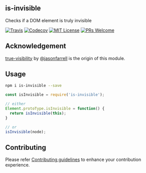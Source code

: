 is-invisible
---
Checks if a DOM element is truly invisible

[![Travis](https://img.shields.io/travis/sarbbottam/is-invisible.svg?maxAge=2592000&style=flat-square)](https://travis-ci.org/sarbbottam/is-invisible)
[![Codecov](https://img.shields.io/codecov/c/github/sarbbottam/is-invisible.svg?maxAge=2592000&style=flat-square)](https://codecov.io/gh/sarbbottam/is-invisible)
[![MIT License](https://img.shields.io/npm/l/watch-and-rsync.svg?maxAge=2592000&style=flat-square)](http://opensource.org/licenses/MIT)
[![PRs Welcome](https://img.shields.io/badge/PRs-welcome-brightgreen.svg?maxAge=2592000&style=flat-square)](http://makeapullrequest.com)

## Acknowledgement

[true-visibility](https://github.com/UseAllFive/true-visibility) by [@jasonfarrell](https://github.com/jasonfarrell) is the origin of this module.

## Usage

```sh
npm i is-invisible --save
```

```js
const isInvisible = require('is-invisible');

// either
Element.protoType.isInvisible = function() {
  return isInvisible(this);
}

// or
isInvisible(node);
```

## Contributing

Please refer [Contributing guidelines](contributing.md) to enhance your contribution experience.
